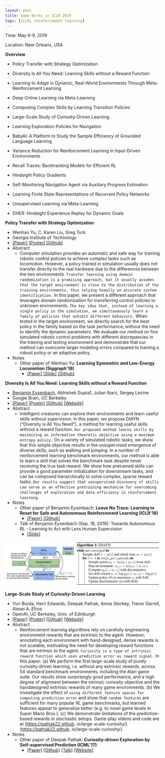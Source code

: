 ```yaml
---
layout: post
title: Some Works in ICLR 2019
tags: [ICLR, reinforcement learning]
---
```


Time: May 6-9, 2019

Location: New Orleans, USA

**Overview**

- Policy Transfer with Strategy Optimization
- Diversity Is All You Need: Learning Skills without a Reward Function

- Learning to Adapt in Dynamic, Real-World Environments Through Meta-Reinforcement Learning
- Deep Online Learning via Meta-Learning
- Composing Complex Skills by Learning Transition Policies
- Large-Scale Study of Curiosity-Driven Learning
- Learning Exploration Policies for Navigation
- BabyAI: A Platform to Study the Sample Efficiency of Grounded Language Learning
- Variance Reduction for Reinforcement Learning  in Input-Driven Environments
- Recall Traces: Backtracking Models for Efficient RL
- Hindsight Policy Gradients
- Self-Monitoring Navigation Agent via Auxiliary Progress Estimation
- Learning Finite State Representations of Recurrent Policy Networks
- Unsupervised Learning via Meta-Learning
- DHER: Hindsight Experience Replay for Dynamic Goals

**Policy Transfer with Strategy Optimization**

- Wenhao Yu, C. Karen Liu, Greg Turk
- Georgia Institute of Technology
- [[Paper]](https://openreview.net/pdf?id=H1g6osRcFQ) [[Poster]](https://s3.amazonaws.com/postersession.ai/da8630fb-2c84-46d0-aaa0-fd831bbad266.pdf) [[Github]](https://github.com/VincentYu68/policy_transfer)
- Abstract
	- Computer simulation provides an automatic and safe way for training robotic control policies to achieve complex tasks such as locomotion. However, a policy trained in simulation usually does not transfer directly to the real hardware due to the differences between the two environments. `Transfer learning using domain randomization is a promising approach, but it usually assumes that the target environment is close to the distribution of the training environments, thus relying heavily on accurate system identification.` In this paper, we present a different approach that leverages domain randomization for transferring control policies to unknown environments. `The key idea that, instead of learning a single policy in the simulation, we simultaneously learn a family of policies that exhibit different behaviors.` When tested in the target environment, we directly search for the best policy in the family based on the task performance, without the need to identify the dynamic parameters. We evaluate our method on five simulated robotic control problems with different discrepancies in the training and testing environment and demonstrate that our method can overcome larger modeling errors compared to training a robust policy or an adaptive policy.
- Notes
	- Other paper of Wenhao Yu: **Learning Symmetric and Low-Energy Locomotion (Siggraph'18)**
		- [[Paper]](https://dl.acm.org/citation.cfm?id=3201397) [[Slide]](https://slides.games-cn.org/pdf/GAMES201852%E8%99%9E%E6%96%87%E8%B1%AA.pdf) [[Github]](https://github.com/VincentYu68/SymmetryCurriculumLocomotion)


**Diversity Is All You Need: Learning Skills without a Reward Function**

- [Benjamin Eysenbach](https://ben-eysenbach.github.io/), Abhishek Gupta1, Julian Ibarz, Sergey Levine
- Google Brain, UC Berkeley
- [[Paper]](https://openreview.net/pdf?id=SJx63jRqFm) [[Poster]](https://s3.amazonaws.com/postersession.ai/11341eb6-baf2-4010-bde7-f2bd950c70c6.pdf) [[Github]](https://github.com/ben-eysenbach/sac/blob/master/DIAYN.md) [[Website]](https://sites.google.com/view/diayn/home)
- Abstract
	- Intelligent creatures can explore their environments and learn useful skills without supervision. In this paper, we propose DIAYN (“Diversity is All You Need”), a method for learning useful skills without a reward function. `Our proposed method learns skills by maximizing an information theoretic objective using a maximum entropy policy.` On a variety of simulated robotic tasks, we show that this simple objective results in the unsupervised emergence of diverse skills, such as walking and jumping. In a number of reinforcement learning benchmark environments, our method is able to learn a skill that solves the benchmark task despite never receiving the true task reward. We show how pretrained skills can provide a good parameter initialization for downstream tasks, and can be composed hierarchically to solve complex, sparse reward tasks. `Our results suggest that unsupervised discovery of skills can serve as an effective pretraining mechanism for overcoming challenges of exploration and data efficiency in reinforcement learning.`
- Notes
	- Other paper of Benjamin Eysenbach: **Leave No Trace: Learning to Reset for Safe and Autonomous Reinforcement Learning (ICLR'18)**
		- [[Paper]](https://openreview.net/pdf?id=S1vuO-bCW) [[Github]](https://github.com/brain-research/LeaveNoTrace)
	- Talk of Benjamin Eysenbach (Sep. 18, 2018): Towards Autonomous RL - Learning to Act with Less Human Supervision
		- [[Slide]](https://docs.google.com/presentation/d/1K_oq1l_1Dh8wHVHd9BVqXUnpKTlu25VdM2I0iEkeL_E/edit#slide=id.g312909034d_0_25)

<p style="text-align:center">
<img src="/topics/img/iclr19/DIAYN.jpg" />
</p>


**Large-Scale Study of Curiosity-Driven Learning**

- Yuri Burda, Harri Edwards, Deepak Pathak, Amos Storkey, Trevor Darrell, Alexei A. Efros
- OpenAI, UC Berkeley, Univ. of Edinburgh
- [[Paper]](https://pathak22.github.io/large-scale-curiosity/resources/largeScaleCuriosity2018.pdf) [[Poster]](https://s3.amazonaws.com/postersession.ai/3d9c6433-56bb-4627-90db-db3b218fbe9b.pdf) [[Github]](https://github.com/openai/large-scale-curiosity) [[Website]](https://pathak22.github.io/large-scale-curiosity/)
- Abstract
	- Reinforcement learning algorithms rely on carefully engineering environment rewards that are extrinsic to the agent. However, annotating each environment with hand-designed, dense rewards is not scalable, motivating the need for developing reward functions that are intrinsic to the agent. `Curiosity is a type of intrinsic reward function which uses prediction error as reward signal.` In this paper: (a) We perform the first large-scale study of purely curiosity-driven learning, i.e. without any extrinsic rewards, across 54 standard benchmark environments, including the Atari game suite. Our results show surprisingly good performance, and a high degree of alignment between the intrinsic curiosity objective and the handdesigned extrinsic rewards of many game environments. (b) We investigate the effect of `using different feature spaces for computing prediction error` and show that `random features` are sufficient for many popular RL game benchmarks, but learned features appear to generalize better (e.g. to novel game levels in Super Mario Bros.). (c) We demonstrate limitations of the prediction-based rewards in stochastic setups. Game-play videos and code are at [https://pathak22.github. io/large-scale-curiosity/](https://pathak22.github. io/large-scale-curiosity/).
- Notes
	- Other paper of Deepak Pathak: **Curiosity-driven Exploration by Self-supervised Prediction (ICML'17)**
		- [[Paper]](https://pathak22.github.io/noreward-rl/resources/icml17.pdf) [[Github]](https://github.com/pathak22/noreward-rl) [[Talk]](https://vimeo.com/237270588) [[Website]](https://pathak22.github.io/noreward-rl/)




















